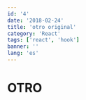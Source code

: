 ```yaml
---
id: '4'
date: '2018-02-24'
title: 'otro original'
category: 'React'
tags: ['react', 'hook']
banner: ''
lang: 'es'
---
```


# OTRO
